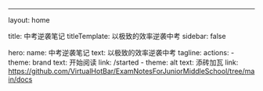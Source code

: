 ---
layout: home

title: 中考逆袭笔记
titleTemplate: 以极致的效率逆袭中考
sidebar: false

hero:
  name: 中考逆袭笔记
  text: 以极致的效率逆袭中考
  tagline: 
  actions:
    - theme: brand
      text: 开始阅读
      link: /started
    - theme: alt
      text: 添砖加瓦
      link: https://github.com/VirtualHotBar/ExamNotesForJuniorMiddleSchool/tree/main/docs
